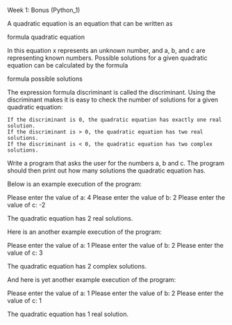 Week 1: Bonus (Python_1)

A quadratic equation is an equation that can be written as

formula quadratic equation

In this equation x represents an unknown number, and a, b, and c are representing known numbers. Possible solutions for a given quadratic equation can be calculated by the formula

formula possible solutions

The expression formula discriminant is called the discriminant. Using the discriminant makes it is easy to check the number of solutions for a given quadratic equation:

    If the discriminant is 0, the quadratic equation has exactly one real solution.
    If the discriminant is > 0, the quadratic equation has two real solutions.
    If the discriminant is < 0, the quadratic equation has two complex solutions.

Write a program that asks the user for the numbers a, b and c. The program should then print out how many solutions the quadratic equation has.

Below is an example execution of the program:

Please enter the value of a: 4
Please enter the value of b: 2
Please enter the value of c: -2

The quadratic equation has 2 real solutions.

Here is an another example execution of the program:

Please enter the value of a: 1
Please enter the value of b: 2
Please enter the value of c: 3

The quadratic equation has 2 complex solutions.

And here is yet another example execution of the program:

Please enter the value of a: 1
Please enter the value of b: 2
Please enter the value of c: 1

The quadratic equation has 1 real solution.

